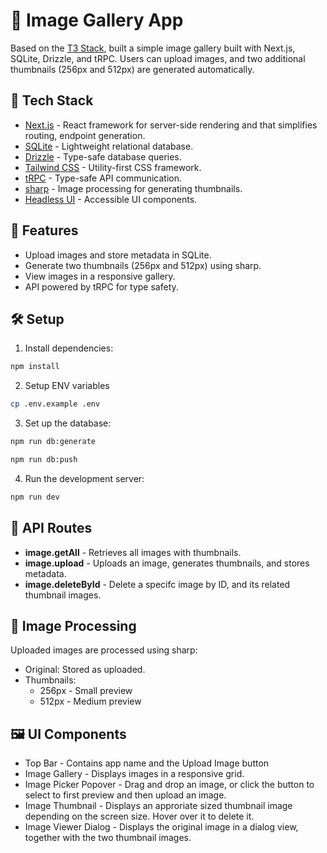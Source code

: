 # 📸 Image Gallery App

Based on the [T3 Stack](https://create.t3.gg/), built a simple image gallery built with Next.js, SQLite, Drizzle, and tRPC. Users can upload images, and two additional thumbnails (256px and 512px) are generated automatically.

## 🚀 Tech Stack

- [Next.js](https://nextjs.org) - React framework for server-side rendering and that simplifies routing, endpoint generation.
- [SQLite](https://www.sqlite.org/) - Lightweight relational database.
- [Drizzle](https://orm.drizzle.team) - Type-safe database queries.
- [Tailwind CSS](https://tailwindcss.com) - Utility-first CSS framework.
- [tRPC](https://trpc.io) - Type-safe API communication.
- [sharp](https://sharp.pixelplumbing.com/) - Image processing for generating thumbnails.
- [Headless UI](https://headlessui.com/) - Accessible UI components.

## 📂 Features

- Upload images and store metadata in SQLite.
- Generate two thumbnails (256px and 512px) using sharp.
- View images in a responsive gallery.
- API powered by tRPC for type safety.

## 🛠️ Setup

1. Install dependencies:

```sh
npm install
```

2. Setup ENV variables

```sh
cp .env.example .env
```

3. Set up the database:

```sh
npm run db:generate

npm run db:push
```

4. Run the development server:

```sh
npm run dev
```

## 📡 API Routes

- **image.getAll** - Retrieves all images with thumbnails.
- **image.upload** - Uploads an image, generates thumbnails, and stores metadata.
- **image.deleteById** - Delete a specifc image by ID, and its related thumbnail images.

## 📸 Image Processing

Uploaded images are processed using sharp:

- Original: Stored as uploaded.
- Thumbnails:
  - 256px - Small preview
  - 512px - Medium preview

## 🖼️ UI Components

- Top Bar - Contains app name and the Upload Image button
- Image Gallery - Displays images in a responsive grid.
- Image Picker Popover - Drag and drop an image, or click the button to select to first preview and then upload an image.
- Image Thumbnail - Displays an approriate sized thumbnail image depending on the screen size. Hover over it to delete it.
- Image Viewer Dialog - Displays the original image in a dialog view, together with the two thumbnail images.
